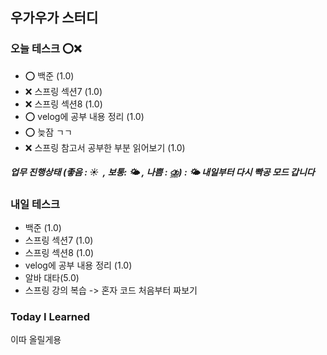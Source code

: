 ﻿## 우가우가 스터디 

### 오늘 테스크 ⭕❌
- ⭕ 백준 (1.0)
- ❌ 스프링 섹션7 (1.0)
- ❌ 스프링 섹션8 (1.0)
- ⭕ velog에 공부 내용 정리 (1.0)
- ⭕ 늦잠 ㄱㄱ
- ❌ 스프링 참고서 공부한 부분 읽어보기 (1.0)

##### 업무 진행상태 (좋음 : ☀  , 보통: 🌤 , 나쁨 : ⛈) : 🌤 내일부터 다시 빡공 모드 갑니다


### 내일 테스크
- 백준 (1.0)
- 스프링 섹션7 (1.0)
- 스프링 섹션8 (1.0)
- velog에 공부 내용 정리 (1.0)
- 알바 대타(5.0)
- 스프링 강의 복습 -> 혼자 코드 처음부터 짜보기

### Today I Learned
이따 올릴게용